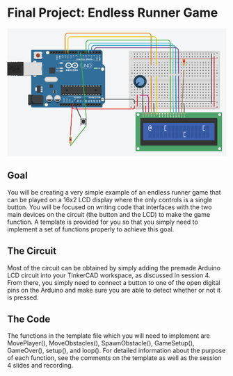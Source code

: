 # Final Project: Endless Runner Game

![](https://github.com/5-Jeremy/Arduino-Workshop-Spring-21/blob/main/Session%204/Final%20Project/Final%20Project%20Photo.png)

## Goal
You will be creating a very simple example of an endless runner game that can be played on a 16x2 LCD display where the only controls is a single button. You will be focused on writing code that interfaces with the two main devices on the circuit (the button and the LCD) to make the game function. A template is provided for you so that you simply need to implement a set of functions properly to achieve this goal.

## The Circuit
Most of the circuit can be obtained by simply adding the premade Arduino LCD circuit into your TinkerCAD workspace, as discussed in session 4. From there, you simply need to connect a button to one of the open digital pins on the Arduino and make sure you are able to detect whether or not it is pressed.

## The Code
The functions in the template file which you will need to implement are MovePlayer(), MoveObstacles(), SpawnObstacle(), GameSetup(), GameOver(), setup(), and loop(). For detailed information about the purpose of each function, see the comments on the template as well as the session 4 slides and recording.
